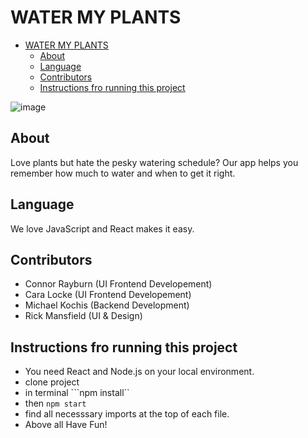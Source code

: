 # WATER MY PLANTS
- [WATER MY PLANTS](#water-my-plants)
  - [About](#about)
  - [Language](#language)
  - [Contributors](#contributors)
  - [Instructions fro running this project](#instructions-fro-running-this-project)

![image](https://images.unsplash.com/photo-1524492449090-a4e289316d9c?ixlib=rb-1.2.1&q=85&fm=jpg&crop=entropy&cs=srgb&w=6000)
## About
Love plants but hate the pesky watering schedule? Our app helps you remember how much to water and when to get it right. 

## Language
We love JavaScript and React makes it easy. 

## Contributors
- Connor Rayburn (UI Frontend Developement)
- Cara Locke (UI Frontend Developement)
- Michael Kochis (Backend Development)
- Rick Mansfield (UI & Design)

## Instructions fro running this project
  - You need React and Node.js on your local environment. 
  - clone project
  - in terminal ```npm install``
  - then ```npm start```
  - find all necesssary imports at the top of each file. 
  - Above all Have Fun!
